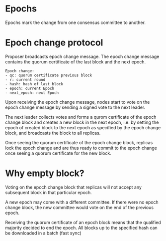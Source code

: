 # Epochs

Epochs mark the change from one consensus committee to another.

# Epoch change protocol

Proposer broadcasts epoch change message. The epoch change message contains the quorum certificate of the last block and the next epoch.

```
Epoch change:
- qc: quorum certificate previous block
- r: current round
- hash: hash of last block
- epoch: current Epoch
- next_epoch: next Epoch
```

Upon receiving the epoch change message, nodes start to vote on the epoch change message by sending a signed vote to the next leader.

The next leader collects votes and forms a qurom certificate of the epoch change block and creates a new block in the next epoch, i.e. by setting the epoch of created block to the next epoch as specified by the epoch change block, and broadcasts the block to all replicas.

Once seeing the quorum certificate of the epoch change block, replicas lock the epoch change and are thus ready to commit to the epoch change once seeing a quorum certificate for the new block.

# Why empty block?

Voting on the epoch change block that replicas will not accept any subsequent block in that particular epoch.

A new epoch may come with a different committee. If there were no epoch change block, the new committee would vote on the end of the previous epoch.

Receiving the quorum certificate of an epoch block means that the qualified majority decided to end the epoch. All blocks up to the specified hash can be downloaded in a batch (fast sync)
